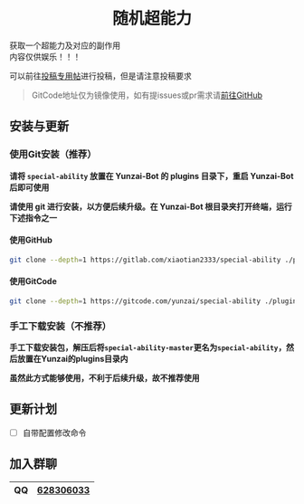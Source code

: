 # <center>随机超能力</center>

获取一个超能力及对应的副作用  
内容仅供娱乐！！！

可以前往[投稿专用帖](https://github.com/xiaotian2333/special-ability/discussions/1)进行投稿，但是请注意投稿要求

> GitCode地址仅为镜像使用，如有提issues或pr需求请[前往GitHub](https://gitlab.com/xiaotian2333/special-ability)

## 安装与更新

### 使用Git安装（推荐）

**请将 `special-ability` 放置在 Yunzai-Bot 的 plugins 目录下，重启 Yunzai-Bot 后即可使用<br>**

**请使用 git 进行安装，以方便后续升级。在 Yunzai-Bot 根目录夹打开终端，运行下述指令之一<br>**

#### **使用GitHub**

``` bash
git clone --depth=1 https://gitlab.com/xiaotian2333/special-ability ./plugins/special-ability/
```

#### **使用GitCode**

``` bash
git clone --depth=1 https://gitcode.com/yunzai/special-ability ./plugins/special-ability/
```

### 手工下载安装（不推荐）

**手工下载安装包，解压后将`special-ability-master`更名为`special-ability`，然后放置在Yunzai的plugins目录内<br>**

**虽然此方式能够使用，不利于后续升级，故不推荐使用<br>**

## 更新计划

- [ ] 自带配置修改命令

## 加入群聊

| QQ | [628306033](https://jq.qq.com/?k=fjSGhscz) |
|----|--------------------------------------------|
